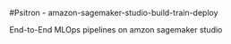 #Psitron - amazon-sagemaker-studio-build-train-deploy

End-to-End MLOps pipelines on amzon sagemaker studio
